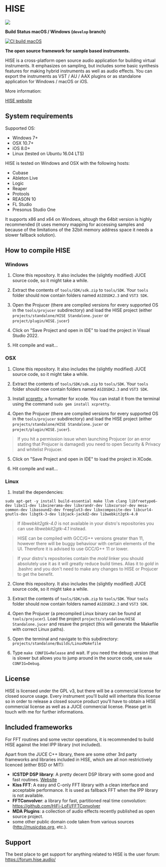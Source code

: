 # HISE

![](http://hise.audio/images/github.png)

**Build Status macOS / Windows (`develop` branch)**  

[![CI build macOS](https://github.com/christophhart/HISE/actions/workflows/ci_mac.yml/badge.svg?branch=develop)](https://github.com/christophhart/HISE/actions/workflows/ci_mac.yml)

**The open source framework for sample based instruments.**

HISE is a cross-platform open source audio application for building virtual instruments. 
It emphasizes on sampling, but includes some basic synthesis features for making hybrid instruments as well as audio effects. 
You can export the instruments as VST / AU / AAX plugins or as standalone application for Windows / macOS or iOS.

More information:

[HISE website](http://hise.audio)

## System requirements

Supported OS:

- Windows 7+
- OSX 10.7+
- iOS 8.0+
- Linux (tested on Ubuntu 16.04 LTS)

HISE is tested on Windows and OSX with the following hosts:

- Cubase
- Ableton Live
- Logic
- Reaper
- Protools
- REASON 10
- FL Studio
- Presonus Studio One

It supports x86 and x64 on Windows, altough the 64bit version is highly recommended (it uses memory mapping for accessing samples and because of the limitations of the 32bit memory address space it needs a slower fallback solution).

## How to compile HISE

### Windows 

1. Clone this repository. It also includes the (slightly modified) JUCE source code, so it might take a while.

2. Extract the contents of `tools/SDK/sdk.zip` to `tools/SDK`. Your `tools` folder should now contain folders named `ASIOSDK2.3` and `VST3 SDK`.

3. Open the Projucer (there are compiled versions for every supported OS in the `tools/projucer` subdirectory) and load the HISE project (either `projects/standalone/HISE Standalone.jucer` or `project/plugin/HISE.jucer`)

4. Click on "Save Project and open in IDE" to load the project in Visual Studio 2022.

5. Hit compile and wait...

### OSX

1. Clone this repository. It also includes the (slightly modified) JUCE source code, so it might take a while.

2. Extract the contents of `tools/SDK/sdk.zip` to `tools/SDK`. Your `tools` folder should now contain folders named `ASIOSDK2.3` and `VST3 SDK`.

3. Install [xcpretty](https://github.com/xcpretty/xcpretty), a formatter for xcode. You can install it from the terminal using the command `sudo gem install xcpretty`.

4. Open the Projucer (there are compiled versions for every supported OS in the `tools/projucer` subdirectory) and load the HISE project (either `projects/standalone/HISE Standalone.jucer` or `project/plugin/HISE.jucer`).

> If you hit a permission issue when launching Projucer (or an error stating that Projucer is damaged) you need to open Security & Privacy and whitelist Projucer.

5. Click on "Save Project and open in IDE" to load the project in XCode.

6. Hit compile and wait...

### Linux

1. Install the dependencies: 
```
sudo apt-get -y install build-essential make llvm clang libfreetype6-dev libx11-dev libxinerama-dev libxrandr-dev libxcursor-dev mesa-common-dev libasound2-dev freeglut3-dev libxcomposite-dev libcurl4-gnutls-dev libgtk-3-dev libjack-jackd2-dev libwebkit2gtk-4.0
```

> If *libwebkit2gtk-4.0* is not available in your distro's repositories you can use *libwebkit2gtk-4.1* instead.

> HISE can be compiled with GCC/G++ versions greater than 11, however there will be buggy behaviour with certain elements of the UI. Therefore it is advised to use GCC/G++ 11 or lower.

> If your distro's repositories contain the *mold* linker you should absolutely use it as it will greatly reduce build times. Alias it to *gold* in .bashrc and you don't need to make any changes to HISE or Projucer to get the benefit.

2. Clone this repository. It also includes the (slightly modified) JUCE source code, so it might take a while.

3. Extract the contents of `tools/SDK/sdk.zip` to `tools/SDK`. Your `tools` folder should now contain folders named `ASIOSDK2.3` and `VST3 SDK`.

4. Open the Projucer (a precompiled Linux binary can be found at `tools/projucer`). Load the project `projects/standalone/HISE Standalone.jucer` and resave the project (this will generate the Makefile with correct Linux paths).

5. Open the terminal and navigate to this subdirectory: `projects/standalone/Builds/LinuxMakefile`

6. Type `make CONFIG=Release` and wait. If you need the debug version (that is slower but allows you to jump around in the source code, use `make CONFIG=Debug`.


## License

HISE is licensed under the GPL v3, but there will be a commercial license for closed source usage. Every instrument you'll build will inheritate this license so in order to release a closed source product you'll have to obtain a HISE commercial license as well as a JUCE commercial license. Please get in touch with me for further informations.

## Included frameworks

For FFT routines and some vector operations, it is recommended to build HISE against the Intel IPP library (not included).

Apart from the JUCE C++ library, there are some other 3rd party frameworks and libraries included in HISE, which are all non restrictively licenced (either BSD or MIT):

- **ICSTDP DSP library**: A pretty decent DSP library with some good and fast routines.   [Website](https://www.zhdk.ch/en/researchproject/426390)
- **Kiss FFT**: A easy and C-only FFT library with a clean interface and acceptable performance. It is used as fallback FFT when the IPP library is not available.
- **FFTConvolver**: a library for fast, partitioned real time convolution: https://github.com/HiFi-LoFi/FFTConvolver
- **MDA Plugins**: a collection of audio effects recently published as open source project.
- some other public domain code taken from various sources (http://musicdsp.org, etc.).

## Support

The best place to get support for anything related to HISE is the user forum: https://forum.hise.audio/
